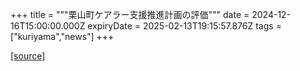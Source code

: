 +++
title = """栗山町ケアラー支援推進計画の評価"""
date = 2024-12-16T15:00:00.000Z
expiryDate = 2025-02-13T19:15:57.876Z
tags = ["kuriyama","news"]
+++


[[source]](https://www.town.kuriyama.hokkaido.jp/soshiki/43/18124.html)
